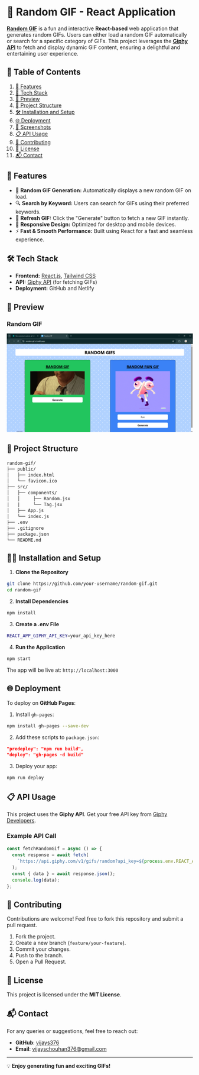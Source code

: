 # 🎉 Random GIF - React Application


**[Random GIF](https://random-gif-v1.netlify.app/)** is a fun and interactive **React-based** web application that generates random GIFs. Users can either load a random GIF automatically or search for a specific category of GIFs. This project leverages the **[Giphy API](https://developers.giphy.com/docs/api/)** to fetch and display dynamic GIF content, ensuring a delightful and entertaining user experience.

## 📑 Table of Contents

1. [🌟 Features](#-features)
2. [🔧 Tech Stack](#-tech-stack)
3. [📸 Preview](#-preview)
3. [📂 Project Structure](#-project-structure)
4. [🛠️ Installation and Setup](#️-installation-and-setup)
5. [🌐 Deployment](#-deployment)
6. [📸 Screenshots](#-screenshots)
7. [📋 API Usage](#-api-usage)
7. [🤝 Contributing](#-contributing)
8. [📜 License](#-license)
9. [📬 Contact](#-contact)

## 🚀 Features

- 🎲 **Random GIF Generation:** Automatically displays a new random GIF on load.
- 🔍 **Search by Keyword:** Users can search for GIFs using their preferred keywords.
- 🔄 **Refresh GIF:** Click the "Generate" button to fetch a new GIF instantly.
- 📱 **Responsive Design:** Optimized for desktop and mobile devices.
- ⚡ **Fast & Smooth Performance:** Built using React for a fast and seamless experience.

## 🛠️ Tech Stack

- **Frontend:** [React.js](https://react.dev/), [Tailwind CSS](https://v2.tailwindcss.com/docs)
- **API:** [Giphy API](https://developers.giphy.com/docs/api/) (for fetching GIFs)
- **Deployment:** GitHub and Netlify

## 📸 Preview

### Random GIF
![Random GIF](src/assets/random-gif.png)

## 📂 Project Structure

```
random-gif/
├── public/
│   ├── index.html
│   └── favicon.ico
├── src/
│   ├── components/
│   │     ├── Random.jsx
|   |     └── Tag.jsx
│   ├── App.js
│   └── index.js
├── .env
├── .gitignore
├── package.json
└── README.md
```

## 🧑‍💻 Installation and Setup

1. **Clone the Repository**

```bash
git clone https://github.com/your-username/random-gif.git
cd random-gif
```

2. **Install Dependencies**

```bash
npm install
```

3. **Create a .env File**

```bash
REACT_APP_GIPHY_API_KEY=your_api_key_here
```

4. **Run the Application**

```bash
npm start
```

The app will be live at: `http://localhost:3000`

## 🌐 Deployment

To deploy on **GitHub Pages**:

1. Install `gh-pages`:

```bash
npm install gh-pages --save-dev
```

2. Add these scripts to `package.json`:

```json
"predeploy": "npm run build",
"deploy": "gh-pages -d build"
```

3. Deploy your app:

```bash
npm run deploy
```

## 📋 API Usage

This project uses the **Giphy API**. Get your free API key from [Giphy Developers](https://developers.giphy.com/).

### Example API Call

```javascript
const fetchRandomGif = async () => {
  const response = await fetch(
    `https://api.giphy.com/v1/gifs/random?api_key=${process.env.REACT_APP_GIPHY_API_KEY}`
  );
  const { data } = await response.json();
  console.log(data);
};
```

## 🤝 Contributing

Contributions are welcome! Feel free to fork this repository and submit a pull request.

1. Fork the project.
2. Create a new branch (`feature/your-feature`).
3. Commit your changes.
4. Push to the branch.
5. Open a Pull Request.

## 📄 License

This project is licensed under the **MIT License**.

## 📬 Contact

For any queries or suggestions, feel free to reach out:  
- **GitHub**: [vijays376](https://github.com/vijays376)  
- **Email**: vijayschouhan376@gmail.com

---

💡 **Enjoy generating fun and exciting GIFs!**

